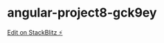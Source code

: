 # angular-project8-gck9ey

[Edit on StackBlitz ⚡️](https://stackblitz.com/edit/angular-project8-gck9ey)